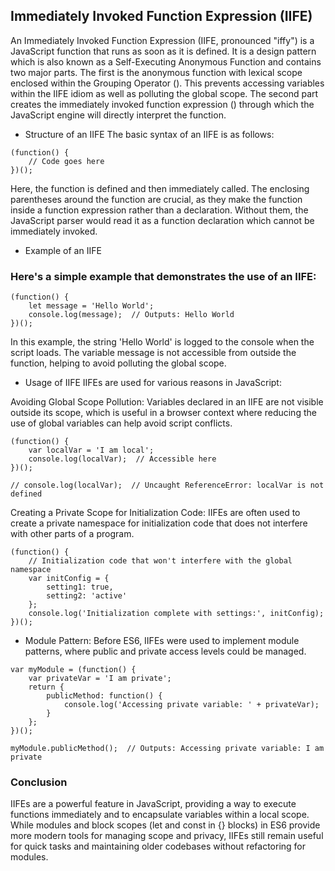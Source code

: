 ## Immediately Invoked Function Expression (IIFE)
An Immediately Invoked Function Expression (IIFE, pronounced "iffy") is a JavaScript function that runs as soon as it is defined. It is a design pattern which is also known as a Self-Executing Anonymous Function and contains two major parts. The first is the anonymous function with lexical scope enclosed within the Grouping Operator (). This prevents accessing variables within the IIFE idiom as well as polluting the global scope. The second part creates the immediately invoked function expression () through which the JavaScript engine will directly interpret the function.

- Structure of an IIFE
The basic syntax of an IIFE is as follows:

```
(function() {
    // Code goes here
})();

```
Here, the function is defined and then immediately called. The enclosing parentheses around the function are crucial, as they make the function inside a function expression rather than a declaration. Without them, the JavaScript parser would read it as a function declaration which cannot be immediately invoked.

- Example of an IIFE
### Here's a simple example that demonstrates the use of an IIFE:

```
(function() {
    let message = 'Hello World';
    console.log(message);  // Outputs: Hello World
})();
```
In this example, the string 'Hello World' is logged to the console when the script loads. The variable message is not accessible from outside the function, helping to avoid polluting the global scope.

- Usage of IIFE
IIFEs are used for various reasons in JavaScript:

Avoiding Global Scope Pollution: Variables declared in an IIFE are not visible outside its scope, which is useful in a browser context where reducing the use of global variables can help avoid script conflicts.
```
(function() {
    var localVar = 'I am local';
    console.log(localVar);  // Accessible here
})();

// console.log(localVar);  // Uncaught ReferenceError: localVar is not defined
```

Creating a Private Scope for Initialization Code: IIFEs are often used to create a private namespace for initialization code that does not interfere with other parts of a program.
```
(function() {
    // Initialization code that won't interfere with the global namespace
    var initConfig = {
        setting1: true,
        setting2: 'active'
    };
    console.log('Initialization complete with settings:', initConfig);
})();
```
- Module Pattern: Before ES6, IIFEs were used to implement module patterns, where public and private access levels could be managed.
```
var myModule = (function() {
    var privateVar = 'I am private';
    return {
        publicMethod: function() {
            console.log('Accessing private variable: ' + privateVar);
        }
    };
})();

myModule.publicMethod();  // Outputs: Accessing private variable: I am private
```
### Conclusion
 IIFEs are a powerful feature in JavaScript, providing a way to execute functions immediately and to encapsulate variables within a local scope.  
 While modules and block scopes (let and const in {} blocks) in ES6 provide more modern tools for managing scope and privacy, IIFEs still remain useful for quick tasks and maintaining older codebases without refactoring for modules.
